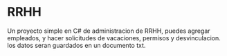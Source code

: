 # RRHH

Un proyecto simple en C# de administracion de RRHH, puedes agregar empleados, y hacer solicitudes de vacaciones, permisos y desvinculacion.
los datos seran guardados en un documento txt.
